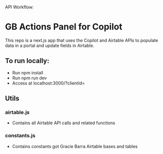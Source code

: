 API Workflow:

# GB Actions Panel for Copilot
This repo is a next.js app that uses the Copilot and Airtable APIs to populate data in a portal and update fields in Airtable.

## To run locally:
- Run npm install
- Run npm run dev
- Access at localhost:3000/?clientId=<client id>

## Utils
### airtable.js
- Contains all Airtable API calls and related functions

### constants.js
- Contains constants got Gracie Barra Airtable bases and tables
